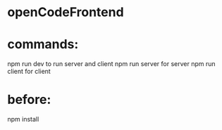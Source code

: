 # openCodeFrontend

# commands:

npm run dev to run server and client
npm run server for server
npm run client for client

# before:

npm install

